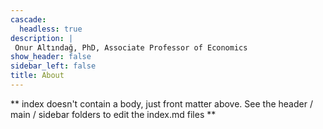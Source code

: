 ```yaml
---
cascade:
  headless: true
description: |
 Onur Altındağ, PhD, Associate Professor of Economics
show_header: false
sidebar_left: false
title: About
---
```


** index doesn't contain a body, just front matter above.
See the header / main / sidebar folders to edit the index.md files **
